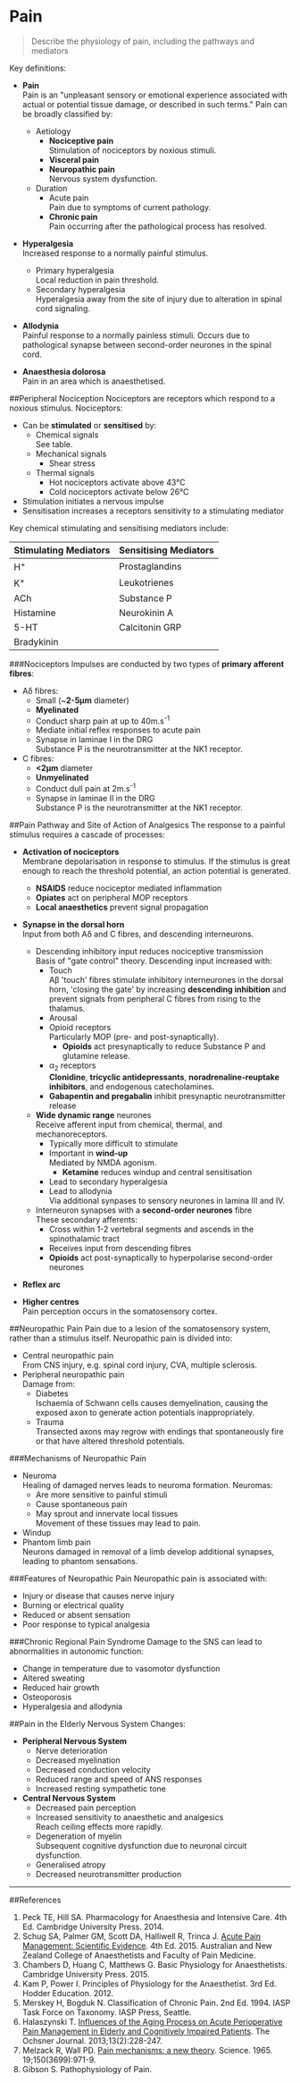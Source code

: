 # Pain
> Describe the physiology of pain, including the pathways and mediators


Key definitions:
* **Pain**  
Pain is an "unpleasant sensory or emotional experience associated with actual or potential tissue damage, or described in such terms." Pain can be broadly classified by:
  * Aetiology
    * **Nociceptive pain**  
      Stimulation of nociceptors by noxious stimuli.
    * **Visceral pain**  
    * **Neuropathic pain**  
    Nervous system dysfunction.
  * Duration
    * Acute pain  
    Pain due to symptoms of current pathology.
    * **Chronic pain**  
    Pain occurring after the pathological process has resolved.
    
    
* **Hyperalgesia**  
Increased response to a normally painful stimulus.
  * Primary hyperalgesia  
  Local reduction in pain threshold.
  * Secondary hyperalgesia  
  Hyperalgesia away from the site of injury due to alteration in spinal cord signaling.
  
  
* **Allodynia**  
Painful response to a normally painless stimuli. Occurs due to pathological synapse between second-order neurones in the spinal cord.

* **Anaesthesia dolorosa**  
Pain in an area which is anaesthetised.


##Peripheral Nociception
Nociceptors are receptors which respond to a noxious stimulus. Nociceptors:
* Can be **stimulated** or **sensitised** by:
  * Chemical signals  
  See table.
  * Mechanical signals
    * Shear stress
  * Thermal signals
    * Hot nociceptors activate above 43°C
    * Cold nociceptors activate below 26°C
* Stimulation initiates a nervous impulse
* Sensitisation increases a receptors sensitivity to a stimulating mediator  


Key chemical stimulating and sensitising mediators include:

|Stimulating Mediators|Sensitising Mediators|
|--|--|
|H<sup>+</sup>|Prostaglandins
|K<sup>+</sup>|Leukotrienes
|ACh|Substance P
|Histamine|Neurokinin A
|5-HT|Calcitonin GRP
|Bradykinin|||

###Nociceptors
Impulses are conducted by two types of **primary afferent fibres**:
* Aδ fibres:
  * Small (~**2-5μm** diameter)
  * **Myelinated**
  * Conduct sharp pain at up to 40m.s<sup>-1</sup>  
  * Mediate initial reflex responses to acute pain
  * Synapse in laminae I in the DRG  
  Substance P is the neurotransmitter at the NK1 receptor.
* C fibres:
  * **<2μm** diameter
  * **Unmyelinated**
  * Conduct dull pain at 2m.s<sup>-1</sup>
  * Synapse in laminae II in the DRG  
  Substance P is the neurotransmitter at the NK1 receptor.


##Pain Pathway and Site of Action of Analgesics
The response to a painful stimulus requires a cascade of processes:
* **Activation of nociceptors**  
  Membrane depolarisation in response to stimulus. If the stimulus is great enough to reach the threshold potential, an action potential is generated.
    * **NSAIDS** reduce nociceptor mediated inflammation
    * **Opiates** act on peripheral MOP receptors
    * **Local anaesthetics** prevent signal propagation
* **Synapse in the dorsal horn**  
  Input from both Aδ and C fibres, and descending interneurons.
    * Descending inhibitory input reduces nociceptive transmission  
    Basis of "gate control" theory. Descending input increased with:
      * Touch  
      Aβ 'touch' fibres stimulate inhibitory interneurones in the dorsal horn, 'closing the gate' by increasing **descending inhibition** and prevent signals from peripheral C fibres from rising to the thalamus.
      * Arousal
      * Opioid receptors  
      Particularly MOP (pre- and post-synaptically).
        * **Opioids** act presynaptically to reduce Substance P and glutamine release.
      * α<sub>2</sub> receptors  
      **Clonidine**, **tricyclic antidepressants**, **noradrenaline-reuptake inhibitors**, and endogenous catecholamines.
      * **Gabapentin and pregabalin** inhibit presynaptic neurotransmitter release
    * **Wide dynamic range** neurones  
    Receive afferent input from chemical, thermal, and mechanoreceptors.  
      * Typically more difficult to stimulate
      * Important in **wind-up**  
      Mediated by NMDA agonism.
        * **Ketamine** reduces windup and central sensitisation
      * Lead to secondary hyperalgesia
      * Lead to allodynia  
      Via additional synpases to sensory neurones in lamina III and IV.
  * Interneuron synapses with a **second-order neurones** fibre  
  These secondary afferents:
    * Cross within 1-2 vertebral segments and ascends in the spinothalamic tract
    * Receives input from descending fibres
    * **Opioids** act post-synaptically to hyperpolarise second-order neurones

  
    
* **Reflex arc**  

* **Higher centres**  
    Pain perception occurs in the somatosensory cortex.

##Neuropathic Pain
Pain due to a lesion of the somatosensory system, rather than a stimulus itself. Neuropathic pain is divided into:
* Central neuropathic pain  
From CNS injury, e.g. spinal cord injury, CVA, multiple sclerosis.
* Peripheral neuropathic pain  
Damage from:
    * Diabetes  
    Ischaemia of Schwann cells causes demyelination, causing the exposed axon to generate action potentials inappropriately.
    * Trauma  
    Transected axons may regrow with endings that spontaneously fire or that have altered threshold potentials.

###Mechanisms of Neuropathic Pain
* Neuroma  
Healing of damaged nerves leads to neuroma formation. Neuromas:
  * Are more sensitive to painful stimuli
  * Cause spontaneous pain
  * May sprout and innervate local tissues  
  Movement of these tissues may lead to pain.
* Windup
* Phantom limb pain  
Neurons damaged in removal of a limb develop additional synapses, leading to phantom sensations.
      



###Features of Neuropathic Pain
Neuropathic pain is associated with:
* Injury or disease that causes nerve injury
* Burning or electrical quality
* Reduced or absent sensation
* Poor response to typical analgesia

###Chronic Regional Pain Syndrome
Damage to the SNS can lead to abnormalities in autonomic function:
* Change in temperature due to vasomotor dysfunction
* Altered sweating
* Reduced hair growth
* Osteoporosis
* Hyperalgesia and allodynia

##Pain in the Elderly
Nervous System Changes:
* **Peripheral Nervous System**  
  * Nerve deterioration
  * Decreased myelination
  * Decreased conduction velocity
  * Reduced range and speed of ANS responses
  * Increased resting sympathetic tone
* **Central Nervous System**  
  * Decreased pain perception
  * Increased sensitivity to anaesthetic and analgesics  
  Reach ceiling effects more rapidly.
  * Degeneration of myelin  
  Subsequent cognitive dysfunction due to neuronal circuit dysfunction.
  * Generalised atropy
  * Decreased neurotransmitter production


---
##References
1. Peck TE, Hill SA. Pharmacology for Anaesthesia and Intensive Care. 4th Ed. Cambridge University Press. 2014.  
2. Schug SA, Palmer GM, Scott DA, Halliwell R, Trinca J. [Acute Pain Management: Scientific Evidence](http://fpm.anzca.edu.au/documents/apmse4_2015_final). 4th Ed. 2015. Australian and New Zealand College of Anaesthetists and Faculty of Pain Medicine.
3. Chambers D, Huang C, Matthews G. Basic Physiology for Anaesthetists. Cambridge University Press. 2015.
4. Kam P, Power I. Principles of Physiology for the Anaesthetist. 3rd Ed. Hodder Education. 2012.
5. Merskey H, Bogduk N. Classification of Chronic Pain. 2nd Ed. 1994. IASP Task Force on Taxonomy. IASP Press, Seattle. 
6. Halaszynski T. [Influences of the Aging Process on Acute Perioperative Pain Management in Elderly and Cognitively Impaired Patients](https://www.ncbi.nlm.nih.gov/pmc/articles/PMC3684333/). The Ochsner Journal. 2013;13(2):228-247.
7. Melzack R, Wall PD. [Pain mechanisms: a new theory](https://www.ncbi.nlm.nih.gov/pubmed/5320816). Science. 1965. 19;150(3699):971-9.
8. Gibson S. Pathophysiology of Pain.